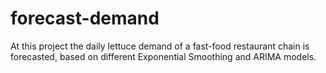 # forecast-demand
At this project the daily lettuce demand of a fast-food restaurant chain is forecasted, based on different Exponential Smoothing and ARIMA models.
